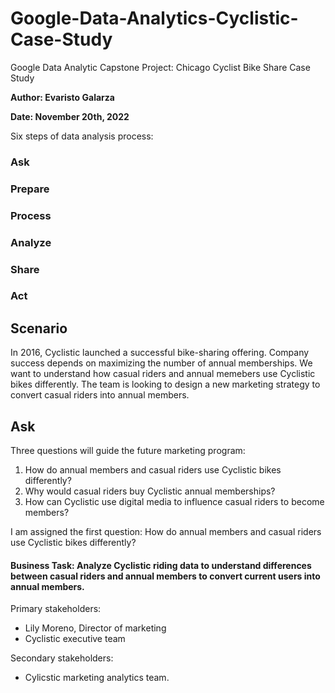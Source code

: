 # Google-Data-Analytics-Cyclistic-Case-Study
Google Data Analytic Capstone Project: Chicago Cyclist Bike Share Case Study

**Author: Evaristo Galarza**

**Date: November 20th, 2022**




Six steps of data analysis process:

### Ask
### Prepare
### Process
### Analyze
### Share
### Act

## Scenario
In 2016, Cyclistic launched a successful bike-sharing offering. Company success depends on maximizing the number of annual memberships. We want to understand how casual riders and annual memebers use Cyclistic bikes differently. The team is looking to design a new marketing strategy to convert casual riders into annual members.

## Ask

Three questions will guide the future marketing program:
1. How do annual members and casual riders use Cyclistic bikes differently?
2. Why would casual riders buy Cyclistic annual memberships?
3. How can Cyclistic use digital media to influence casual riders to become members?

I am assigned the first question: How do annual members and casual riders use Cyclistic bikes differently?

#### **Business Task:** Analyze Cyclistic riding data to understand differences between casual riders and annual members to convert current users into annual members.

Primary stakeholders:
- Lily Moreno, Director of marketing
- Cyclistic executive team

Secondary stakeholders:
- Cylicstic marketing analytics team.
